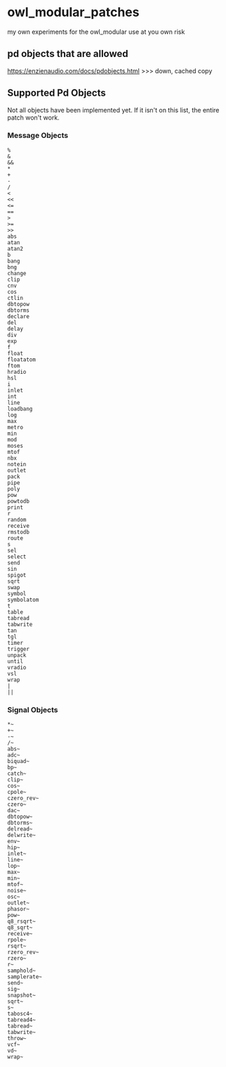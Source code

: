 # owl_modular_patches
my own experiments for the owl_modular use at you own risk


## pd objects that are allowed
https://enzienaudio.com/docs/pdobjects.html  >>> down, cached copy

## Supported Pd Objects
Not all objects have been implemented yet. If it isn't on this list, the entire patch won't work.
### Message Objects

``` !=
%
&
&&
*
+
-
/
<
<<
<=
==
>
>=
>>
abs
atan
atan2
b
bang
bng
change
clip
cnv
cos
ctlin
dbtopow
dbtorms
declare
del
delay
div
exp
f
float
floatatom
ftom
hradio
hsl
i
inlet
int
line
loadbang
log
max
metro
min
mod
moses
mtof
nbx
notein
outlet
pack
pipe
poly
pow
powtodb
print
r
random
receive
rmstodb
route
s
sel
select
send
sin
spigot
sqrt
swap
symbol
symbolatom
t
table
tabread
tabwrite
tan
tgl
timer
trigger
unpack
until
vradio
vsl
wrap
|
|| 
```


### Signal Objects
```
*~
+~
-~
/~
abs~
adc~
biquad~
bp~
catch~
clip~
cos~
cpole~
czero_rev~
czero~
dac~
dbtopow~
dbtorms~
delread~
delwrite~
env~
hip~
inlet~
line~
lop~
max~
min~
mtof~
noise~
osc~
outlet~
phasor~
pow~
q8_rsqrt~
q8_sqrt~
receive~
rpole~
rsqrt~
rzero_rev~
rzero~
r~
samphold~
samplerate~
send~
sig~
snapshot~
sqrt~
s~
tabosc4~
tabread4~
tabread~
tabwrite~
throw~
vcf~
vd~
wrap~
```


